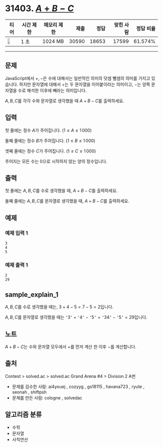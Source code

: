 # 31403. [$A + B - C$](https://www.acmicpc.net/problem/31403)

| 티어 | 시간 제한 | 메모리 제한 | 제출 | 정답 | 맞힌 사람 | 정답 비율 |
|---|---|---|---:|---:|---:|---:|
| <img src="https://static.solved.ac/tier_small/2.svg" width="50%" /> | 1 초 | 1024 MB | 30590 | 18653 | 17599 | 61.574% |

---

## 문제

JavaScript에서 $+, -$은 수에 대해서는 일반적인 의미의 덧셈 뺄셈의 의미를 가지고 있습니다. 하지만 문자열에 대해서 $+$는 두 문자열을 이어붙이라는 의미이고, $-$는 양쪽 문자열을 수로 해석한 이후에 빼라는 의미입니다.

$A, B, C$를 각각 수와 문자열로 생각했을 때 $A+B-C$를 출력하세요.

## 입력

첫 줄에는 정수 $A$가 주어집니다. $(1 \le A \le 1\,000)$

둘째 줄에는 정수 $B$가 주어집니다. $(1 \le B \le 1\,000)$

셋째 줄에는 정수 $C$가 주어집니다. $(1 \le C \le 1\,000)$

주어지는 모든 수는 $0$으로 시작하지 않는 양의 정수입니다.

## 출력

첫 줄에는 $A, B, C$를 수로 생각했을 때, $A+B-C$를 출력하세요.

둘째 줄에는 $A, B, C$를 문자열로 생각했을 때, $A+B-C$를 출력하세요.

## 예제

### 예제 입력 1

```
3
4
5
```

### 예제 출력 1

```
2
29
```

## sample_explain_1

$A, B, C$를 수로 생각했을 때는, $3+4-5 = 7 - 5 = 2$입니다.

$A, B, C$를 문자열로 생각했을 때는 $\texttt{`}3\texttt{'}+\texttt{`}4\texttt{'}-\texttt{`}5\texttt{'} = \texttt{`}34\texttt{'} - \texttt{`}5\texttt{'} = 29$입니다.

## 노트

$A+B-C$는 수와 문자열 모두에서 $+$를 먼저 계산 한 이후 $-$를 계산합니다.

## 출처

Contest
\> 
solved.ac
\> 
solved.ac Grand Arena #4
\> 
Division 2
A번

- 문제를 검수한 사람: ai4youej , cozyyg , gs18115 , havana723 , ryute , seonah , shiftpsh
- 문제를 만든 사람: cologne , solvedac

## 알고리즘 분류

- 수학
- 문자열
- 사칙연산

